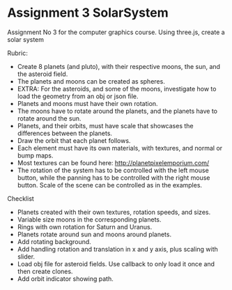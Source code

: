 # Assignment 3 SolarSystem

Assignment No 3 for the computer graphics course. Using three.js, create a solar system

Rubric:

- Create 8 planets (and pluto), with their respective moons, the sun, and the asteroid field.
- The planets and moons can be created as spheres.
- EXTRA: For the asteroids, and some of the moons, investigate how to load the geometry from an obj or json file.
- Planets and moons must have their own rotation.
- The moons have to rotate around the planets, and the planets have to rotate around the sun.
- Planets, and their orbits, must have scale that showcases the differences between the planets.
- Draw the orbit that each planet follows.
- Each element must have its own materials, with textures, and normal or bump maps.
- Most textures can be found here: http://planetpixelemporium.com/
- The rotation of the system has to be controlled with the left mouse button, while the panning has to be controlled with the right mouse button. Scale of the scene can be controlled as in the examples.

Checklist
- Planets created with their own textures, rotation speeds, and sizes.
- Variable size moons in the corresponding planets.
- Rings with own rotation for Saturn and Uranus.
- Planets rotate around sun and moons around planets.
- Add rotating background.
- Add handling rotation and translation in x and y axis, plus scaling with slider.
- Load obj file for asteroid fields. Use callback to only load it once and then create clones.
- Add orbit indicator showing path.